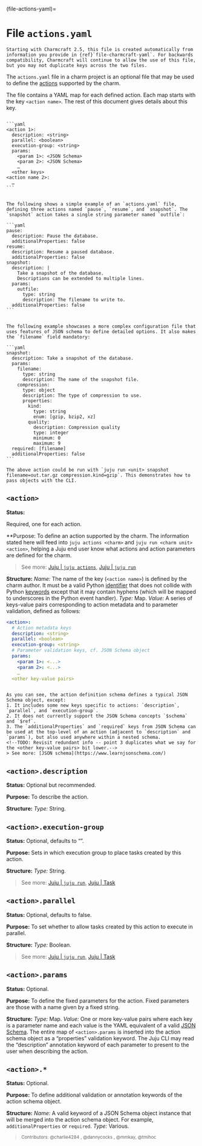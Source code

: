 (file-actions-yaml)=
# File `actions.yaml`


```{important}
Starting with Charmcraft 2.5, this file is created automatically from information you provide in {ref}`file-charmcraft-yaml`. For backwards compatibility, Charmcraft will continue to allow the use of this file, but you may not duplicate keys across the two files. 

```

The `actions.yaml` file in a charm project is an optional file that may be used to define the [actions](https://juju.is/docs/juju/action) supported by the charm.

The file contains a YAML map for each defined action. Each map starts with the key `<action name>`. The rest of this document gives details about this key.


<!--If present, it should contain a single YAML map representing one or more actions.-->


````{dropdown} Expand to view the full spec at once

```yaml
<action 1>:
  description: <string>
  parallel: <boolean>
  execution-group: <string>
  params:
    <param 1>: <JSON Schema>
    <param 2>: <JSON Schema>
    …
  <other keys>
<action name 2>:
  …
```

````


````{dropdown} Expand to view a simple example

The following shows a simple example of an `actions.yaml` file, defining three actions named `pause`, `resume`, and `snapshot`. The `snapshot` action takes a single string parameter named `outfile`:

```yaml
pause:
  description: Pause the database.
  additionalProperties: false
resume:
  description: Resume a paused database.
  additionalProperties: false
snapshot:
  description: |
    Take a snapshot of the database.
    Descriptions can be extended to multiple lines.
  params:
    outfile:
      type: string
      description: The filename to write to.
  additionalProperties: false
```

````



````{dropdown} Expand to view a complex example

The following example showcases a more complex configuration file that uses features of JSON schema to define detailed options. It also makes the `filename` field mandatory:

```yaml
snapshot:
  description: Take a snapshot of the database.
  params:
    filename:
      type: string
      description: The name of the snapshot file.
    compression:
      type: object
      description: The type of compression to use.
      properties:
        kind:
          type: string
          enum: [gzip, bzip2, xz]
        quality:
          description: Compression quality
          type: integer
          minimum: 0
          maximum: 9
  required: [filename]
  additionalProperties: false
```

The above action could be run with `juju run <unit> snapshot filename=out.tar.gz compression.kind=gzip`. This demonstrates how to pass objects with the CLI.

````



##  `<action>`

**Status:**

Required, one for each action.

**Purpose: To define an action supported by the charm. The information stated here will feed into `juju actions <charm>` and `juju run <charm unit> <action>`, helping a Juju end user know what actions and action parameters are defined for the charm.
> See more: [Juju | `juju actions`](https://juju.is/docs/juju/juju-actions), [Juju | `juju run`](https://juju.is/docs/juju/juju-run)

**Structure:** *Name:* The name of the key (`<action name>`) is defined by the charm author.  It must be 
a valid Python [identifier](https://docs.python.org/3/reference/lexical_analysis.html#identifiers) that does not collide with Python [keywords](https://docs.python.org/3/reference/lexical_analysis.html#keywords) except that it may contain hyphens (which will be mapped to underscores in the Python event handler). *Type:* Map. *Value:* A series of keys-value pairs corresponding to action metadata and to parameter validation, defined as follows:

```yaml
<action>:
  # Action metadata keys
  description: <string>
  parallel: <boolean>
  execution-group: <string>
  # Parameter validation keys, cf. JSON Schema object
  params:
    <param 1>: <...>
    <param 2>: <...>
    …
  <other key-value pairs>
```

```{important}

As you can see, the action definition schema defines a typical JSON Schema object, except:
1. It includes some new keys specific to actions: `description`, `parallel`, and `execution-group`.
2. It does not currently support the JSON Schema concepts `$schema` and `$ref`.
3. The `additionalProperties` and `required` keys from JSON Schema can be used at the top-level of an action (adjacent to `description` and `params`), but also used anywhere within a nested schema.
<!--TODO: Revisit redundant info -- point 3 duplicates what we say for the <other key-value pairs> bit lower.-->
> See more: [JSON schema](https://www.learnjsonschema.com/)

```

## `<action>.description`

**Status:** Optional but recommended.

**Purpose:** To describe the action.

**Structure:** *Type:* String.


## `<action>.execution-group`

**Status:** Optional, defaults to “”.

**Purpose:** Sets in which execution group to place tasks created by this action. 

**Structure:** *Type:* String.

> See more: [Juju | `juju run`](https://juju.is/docs/juju/juju-run), [Juju | Task](https://juju.is/docs/juju/task)

## `<action>.parallel`

**Status:** Optional, defaults to false.

**Purpose:** To set whether to allow tasks created by this action to execute in parallel. 

**Structure:** *Type:* Boolean.

> See more: [Juju | `juju run`](https://juju.is/docs/juju/juju-run), [Juju | Task](https://juju.is/docs/juju/task)

## `<action>.params`

**Status:** Optional.

**Purpose:** To define the fixed parameters for the action. Fixed parameters are those with a name given by a fixed string.

**Structure:** *Type:* Map. *Value:* One or more key-value pairs where each key is a parameter name and each value is the YAML equivalent of a valid [JSON Schema](https://json-schema.org/). The entire map of `<action>.params` is inserted into the action schema object as a “properties” validation keyword. The Juju CLI may read the “description” annotation keyword of each parameter to present to the user when describing the action.


## `<action>.*`

**Status:** Optional.

**Purpose:** To define additional validation or annotation keywords of the action schema object.

**Structure:** *Name:* A valid keyword of a JSON Schema object instance that will be merged into the action schema object. For example, `additionalProperties` or `required`. *Type:* Various. 



<!--OTHER MATERIAL -- CHECK IF WE NEED TO INCORPORATE ANYTHING FROM IT; IF NOT, DELETE:

(((probably unnecessary - At the moment, annotation keywords are not used by the CLI except for the “params.<param-name>.description” keys mentioned above. Hence a user may be unaware of complex options for parameter passing)))



Each action may have the following sub-keys, none of which are required:

| Sub-key           | Type    | Specification                                                                              |
|:-----------------:|---------|--------------------------------------------------------------------------------------------|
| `description`     | string  | A description that is shown to juju users.                                                 |
| `params`          | map     | Each key defines a parameter of the action with the value given in JSON Schema format      |
| `execution-group` | string  | Which execution group to place tasks created by this action (defaults to "")               |
| `parallel`        | boolean | Whether to allow tasks to execute in parallel (defaults to false)                          |
| other keys        | various | Must be valid JSON Schema object instance keys and define the top-level JSON Schema object |

The action parameters are declared in a YAML flavour of [JSON Schema](https://json-schema.org/) and should mirror what the handler expects for the action. The schema provides a guarantee for the action handler, that the `params` dictionary passed to it will match the JSON schema. Conversely, the Juju user will only be allowed to pass parameters that match the JSON schema.

 I think this would be better to link a description in 'tasks' of the Juju reference, but only after this description is in place --Danny

There are some small differences in the parameters spec for `actions.yaml` from [JSON Schema](https://json-schema.org/):
  - The `$schema` and `$ref` keys are not currently supported
  - The `params` map is treated as if it were a single top-level JSON Schema instance of type [object](https://json-schema.org/understanding-json-schema/reference/object.html) with a map of `properties` corresponding to each key in `params`. This instance is what is used to validate the Juju user input.
  - Additional properties of the top-level JSON Schema `object` instance (e.g. `additionalProperties` or `required`) can be specified as sub-keys of the action, shown as "other keys" in the table above.
<!-- there may be more subtleties here to do with the `cleanse` function in juju/charm/actions.go 

 <a href="#heading--common-use-cases"><h2 id="heading--common-use-cases">Common use cases</h2></a>

A simple subset of JSON schema can cover the majority of use cases for actions:
```yaml
<action-name>:
  description: <text>
  params:
    <param-1>:
      description: <param specific description>
      type: <string | boolean | number> # optional
      default: <string | boolean | number | nil> # optional
    <param-2>:
      ...
  additionalProperties: <true | false> # defaults to true
  required: <list of parameter names> # defaults to []
```

The `additionalProperties` and `required` together define which parameter names are allowed. Names that appear in `required` MUST be given when running the action. If `additionalProperties` is `true` (the default) then names which do not appear in the parameter list are allowed when running the action.

If the caller of the action does not provide a parameter, then:
  - if the name appears in `required` a validation error occurs.
  - if the parameter provides a default, this will be used in the `params` dictionary of the handler.
  - otherwise the parameter will not appear in the `params` dictionary.

Note that `default: nil` will cause different behaviour than omitting `default` entirely.

It is highly recommended to provide `additionalProperties: false` to avoid user frustration with accidental typos.

-->
> <small>Contributors: @charlie4284 , @dannycocks , @mmkay, @tmihoc  </small>
